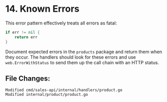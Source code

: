 # 14. Known Errors

This error pattern effectively treats all errors as fatal:

```go
if err != nil {
	return err
}
```

Document expected errors in the `products` package and return them when they
occur. The handlers should look for these errors and use `web.ErrorWithStatus`
to send them up the call chain with an HTTP status.


## File Changes:

```
Modified cmd/sales-api/internal/handlers/product.go
Modified internal/product/product.go
```